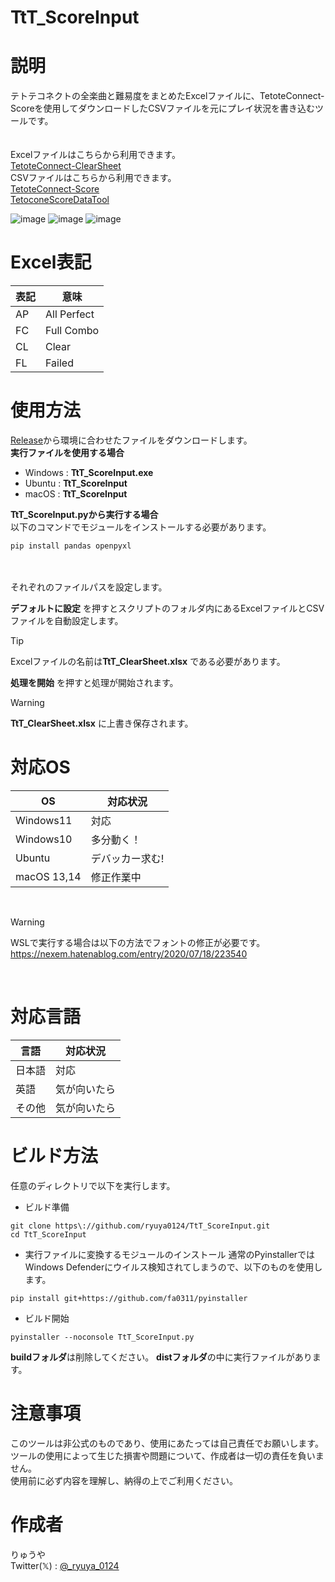 # TtT_ScoreInput
# 説明
テトテコネクトの全楽曲と難易度をまとめたExcelファイルに、TetoteConnect-Scoreを使用してダウンロードしたCSVファイルを元にプレイ状況を書き込むツールです。<br>
<br><br>
Excelファイルはこちらから利用できます。<br>
[TetoteConnect-ClearSheet](https://github.com/neco0814/TetoteConnect-ClearSheet)<br>
CSVファイルはこちらから利用できます。<br>
[TetoteConnect-Score](https://github.com/3-show/TetoteConnect-Score)<br>
[TetoconeScoreDataTool](https://github.com/chespins/TetoconeScoreDataTool)

![image](https://github.com/user-attachments/assets/b2385a2c-a2f1-4b67-828b-dacd442af340)
![image](https://github.com/user-attachments/assets/75befec7-3315-43dc-b1b1-adf3b520aaf9)
![image](https://github.com/user-attachments/assets/423f1f4d-5305-4c28-9039-4b5d06d3ffb2)

# Excel表記
| 表記 | 意味 |
----|----
| AP | All Perfect |
| FC | Full Combo |
| CL | Clear |
| FL | Failed |

# 使用方法
[Release](https://github.com/ryuya0124/TtT_ScoreInput/releases)から環境に合わせたファイルをダウンロードします。<br>
**実行ファイルを使用する場合**
<br>
- Windows : **TtT_ScoreInput.exe**<br>
- Ubuntu : **TtT_ScoreInput**<br>
- macOS : **TtT_ScoreInput**<br>

**TtT_ScoreInput.pyから実行する場合**
<br>
以下のコマンドでモジュールをインストールする必要があります。<br>
```
pip install pandas openpyxl
```
<br>
<br>
それぞれのファイルパスを設定します。<br>

**デフォルトに設定** を押すとスクリプトのフォルダ内にあるExcelファイルとCSVファイルを自動設定します。<br>
> [!TIP] 
> Excelファイルの名前は**TtT_ClearSheet.xlsx** である必要があります。

 **処理を開始** を押すと処理が開始されます。<br>

> [!WARNING] 
> **TtT_ClearSheet.xlsx** に上書き保存されます。

# 対応OS
| OS | 対応状況 |
----|----
| Windows11 | 対応 |
| Windows10 | 多分動く！ |
| Ubuntu | デバッカー求む! |
| macOS 13,14 | 修正作業中 |

<br>

> [!WARNING]
> WSLで実行する場合は以下の方法でフォントの修正が必要です。<br>
> https://nexem.hatenablog.com/entry/2020/07/18/223540
<br>

# 対応言語
| 言語 | 対応状況 | 
----|----
| 日本語 | 対応 |
| 英語 | 気が向いたら |
| その他 | 気が向いたら |

# ビルド方法
任意のディレクトリで以下を実行します。

- ビルド準備
```
git clone https\://github.com/ryuya0124/TtT_ScoreInput.git
cd TtT_ScoreInput
```

- 実行ファイルに変換するモジュールのインストール
通常のPyinstallerではWindows Defenderにウイルス検知されてしまうので、以下のものを使用します。
```
pip install git+https://github.com/fa0311/pyinstaller
```

- ビルド開始
```
pyinstaller --noconsole TtT_ScoreInput.py
```

**buildフォルダ**は削除してください。
**distフォルダ**の中に実行ファイルがあります。

# 注意事項
このツールは非公式のものであり、使用にあたっては自己責任でお願いします。<br>
ツールの使用によって生じた損害や問題について、作成者は一切の責任を負いません。<br>
使用前に必ず内容を理解し、納得の上でご利用ください。

# 作成者
りゅうや<br>
Twitter(𝕏) : [@_ryuya_0124](https://x.com/_ryuya_0124)
